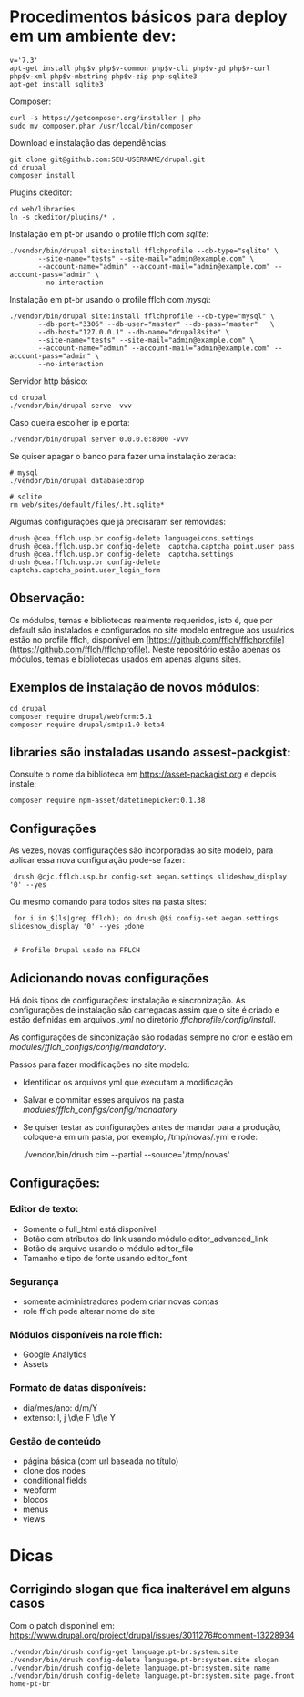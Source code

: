 # Procedimentos básicos para deploy em um ambiente dev:

    v='7.3'
    apt-get install php$v php$v-common php$v-cli php$v-gd php$v-curl php$v-xml php$v-mbstring php$v-zip php-sqlite3
    apt-get install sqlite3

Composer:

    curl -s https://getcomposer.org/installer | php
    sudo mv composer.phar /usr/local/bin/composer

Download e instalação das dependências:

    git clone git@github.com:SEU-USERNAME/drupal.git
    cd drupal
    composer install

Plugins ckeditor:

    cd web/libraries
    ln -s ckeditor/plugins/* .

Instalação em pt-br usando o profile fflch com *sqlite*:

    ./vendor/bin/drupal site:install fflchprofile --db-type="sqlite" \
           --site-name="tests" --site-mail="admin@example.com" \
           --account-name="admin" --account-mail="admin@example.com" --account-pass="admin" \
           --no-interaction

Instalação em pt-br usando o profile fflch com *mysql*:

    ./vendor/bin/drupal site:install fflchprofile --db-type="mysql" \
           --db-port="3306" --db-user="master" --db-pass="master"   \
           --db-host="127.0.0.1" --db-name="drupal8site" \
           --site-name="tests" --site-mail="admin@example.com" \
           --account-name="admin" --account-mail="admin@example.com" --account-pass="admin" \
           --no-interaction

Servidor http básico:

    cd drupal
    ./vendor/bin/drupal serve -vvv

Caso queira escolher ip e porta:

    ./vendor/bin/drupal server 0.0.0.0:8000 -vvv

Se quiser apagar o banco para fazer uma instalação zerada:

    # mysql
    ./vendor/bin/drupal database:drop

    # sqlite
    rm web/sites/default/files/.ht.sqlite*
    

Algumas configurações que já precisaram ser removidas: 

    drush @cea.fflch.usp.br config-delete languageicons.settings
    drush @cea.fflch.usp.br config-delete  captcha.captcha_point.user_pass
    drush @cea.fflch.usp.br config-delete  captcha.settings
    drush @cea.fflch.usp.br config-delete captcha.captcha_point.user_login_form

## Observação:

Os módulos, temas e bibliotecas realmente requeridos, isto é, que por default são instalados e configurados no site modelo entregue aos usuários estão no profile fflch,
disponível em [https://github.com/fflch/fflchprofile](https://github.com/fflch/fflchprofile). Neste repositório estão apenas os módulos, temas e
bibliotecas usados em apenas alguns sites.

## Exemplos de instalação de novos módulos:

    cd drupal
    composer require drupal/webform:5.1
    composer require drupal/smtp:1.0-beta4

## libraries são instaladas usando assest-packgist:

Consulte o nome da biblioteca em https://asset-packagist.org e
depois instale:

    composer require npm-asset/datetimepicker:0.1.38

 ## Configurações

 As vezes, novas configurações são incorporadas ao site modelo, para aplicar essa
 nova configuração pode-se fazer:

     drush @cjc.fflch.usp.br config-set aegan.settings slideshow_display '0' --yes

 Ou mesmo comando para todos sites na pasta sites:

     for i in $(ls|grep fflch); do drush @$i config-set aegan.settings slideshow_display '0' --yes ;done
     
     
     # Profile Drupal usado na FFLCH

## Adicionando novas configurações

Há dois tipos de configurações: instalação e sincronização.
As configurações de instalação são carregadas assim que o site é criado
e estão definidas em arquivos *.yml* no diretório *fflchprofile/config/install*.

As configurações de sinconização são rodadas sempre no cron e estão
em *modules/fflch_configs/config/mandatory*.

Passos para fazer modificações no site modelo:

 - Identificar os arquivos yml que executam a modificação
 - Salvar e commitar esses arquivos na pasta *modules/fflch_configs/config/mandatory*

 - Se quiser testar as configurações antes de mandar para a produção, coloque-a em um pasta,
por exemplo, /tmp/novas/.yml e rode:

    ./vendor/bin/drush cim --partial --source='/tmp/novas'

## Configurações:

### Editor de texto:

 - Somente o full_html está disponível
 - Botão com atríbutos do link usando módulo editor_advanced_link
 - Botão de arquivo usando o módulo editor_file
 - Tamanho e tipo de fonte usando editor_font

### Segurança

 - somente administradores podem criar novas contas
 - role fflch pode alterar nome do site

### Módulos disponíveis na role fflch:

 - Google Analytics
 - Assets

### Formato de datas disponíveis:

 - dia/mes/ano: d/m/Y
 - extenso: l, j \d\e F \d\e Y

### Gestão de conteúdo

 - página básica (com url baseada no título)
 - clone dos nodes
 - conditional fields
 - webform
 - blocos
 - menus
 - views

# Dicas

## Corrigindo slogan que fica inalterável em alguns casos
Com o patch disponínel em: https://www.drupal.org/project/drupal/issues/3011276#comment-13228934


    ./vendor/bin/drush config-get language.pt-br:system.site
    ./vendor/bin/drush config-delete language.pt-br:system.site slogan
    ./vendor/bin/drush config-delete language.pt-br:system.site name
    ./vendor/bin/drush config-delete language.pt-br:system.site page.front home-pt-br

